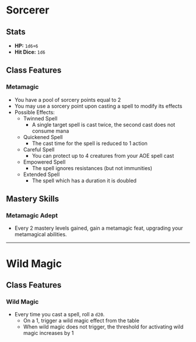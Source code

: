 # Sorcerer
## Stats
- **HP:** `1d6+6`
- **Hit Dice:** `1d6`
## Class Features
### Metamagic
- You have a pool of sorcery points equal to 2
- You may use a sorcery point upon casting a spell to modify its effects
- Possible Effects:
	- Twinned Spell
		- A single target spell is cast twice, the second cast does not consume mana
	- Quickened Spell
		- The cast time for the spell is reduced to 1 action
	- Careful Spell
		- You can protect up to 4 creatures from your AOE spell cast
	- Empowered Spell
		- The spell ignores resistances (but not immunities)
	- Extended Spell
		- The spell which has a duration it is doubled
## Mastery Skills
### Metamagic Adept
- Every 2 mastery levels gained, gain a metamagic feat, upgrading your metamagical abilities.

<hr>

# Wild Magic
## Class Features
### Wild Magic
- Every time you cast a spell, roll a `d20`. 
	- On a 1, trigger a wild magic effect from the table
	- When wild magic does not trigger, the threshold for activating wild magic increases by 1
